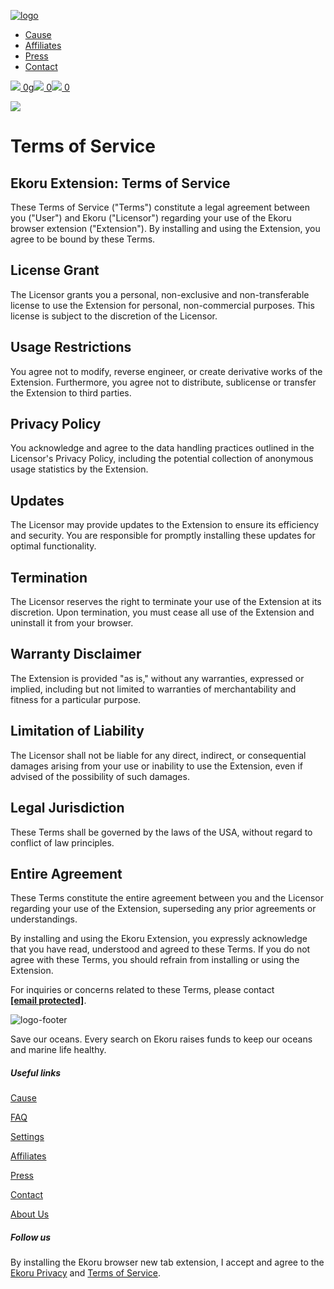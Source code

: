 [![logo](/resource/img//logo_black.webp)](https://www.ekoru.org/)

* [Cause](https://www.ekoru.org/cause/)
* [Affiliates](https://www.ekoru.org/affiliates/)
* [Press](https://www.ekoru.org/press/)
* [Contact](https://www.ekoru.org/contact/)

 [![](/resource/img/icons/icon_co2_small.webp) 0g](https://www.ekoru.org/settings "How much CO2 you've saved by using Ekoru as your search engine")[![](/resource/img/icons/icon_bottle_small.webp) 0](https://www.ekoru.org/settings "How many plastic bottles you've cleaned by using Ekoru as your search engine")[![](/resource/img/icons/icon_seagrass.webp) 0](https://www.ekoru.org/settings "How many seagrass shoots you've planeted by using Ekoru as your search engine")

[![](/assets/images/badge-icon/seal.png)](https://www.ekoru.org/settings "You have a Seal badge")[](https://www.ekoru.org/settings)

Terms of Service
================

Ekoru Extension: Terms of Service
---------------------------------

These Terms of Service ("Terms") constitute a legal agreement between you ("User") and Ekoru ("Licensor") regarding your use of the Ekoru browser extension ("Extension"). By installing and using the Extension, you agree to be bound by these Terms.

License Grant
-------------

The Licensor grants you a personal, non-exclusive and non-transferable license to use the Extension for personal, non-commercial purposes. This license is subject to the discretion of the Licensor.

Usage Restrictions
------------------

You agree not to modify, reverse engineer, or create derivative works of the Extension. Furthermore, you agree not to distribute, sublicense or transfer the Extension to third parties.

Privacy Policy
--------------

You acknowledge and agree to the data handling practices outlined in the Licensor's Privacy Policy, including the potential collection of anonymous usage statistics by the Extension.

Updates
-------

The Licensor may provide updates to the Extension to ensure its efficiency and security. You are responsible for promptly installing these updates for optimal functionality.

Termination
-----------

The Licensor reserves the right to terminate your use of the Extension at its discretion. Upon termination, you must cease all use of the Extension and uninstall it from your browser.

Warranty Disclaimer
-------------------

The Extension is provided "as is," without any warranties, expressed or implied, including but not limited to warranties of merchantability and fitness for a particular purpose.

Limitation of Liability
-----------------------

The Licensor shall not be liable for any direct, indirect, or consequential damages arising from your use or inability to use the Extension, even if advised of the possibility of such damages.

Legal Jurisdiction
------------------

These Terms shall be governed by the laws of the USA, without regard to conflict of law principles.

Entire Agreement
----------------

These Terms constitute the entire agreement between you and the Licensor regarding your use of the Extension, superseding any prior agreements or understandings.

By installing and using the Ekoru Extension, you expressly acknowledge that you have read, understood and agreed to these Terms. If you do not agree with these Terms, you should refrain from installing or using the Extension.

For inquiries or concerns related to these Terms, please contact **[\[email protected\]](https://www.ekoru.org/cdn-cgi/l/email-protection)**.

![logo-footer](/resource/img/logo_black.webp)

Save our oceans. Every search on Ekoru raises funds to keep our oceans and marine life healthy.

##### Useful links

[Cause](https://www.ekoru.org/cause/)

[FAQ](https://www.ekoru.org/faq/)

[Settings](https://www.ekoru.org/settings/)

[Affiliates](https://www.ekoru.org/affiliates/)

[Press](https://www.ekoru.org/press/)

[Contact](https://www.ekoru.org/contact/)

[About Us](https://www.ekoru.org/about/)

##### Follow us

[](https://www.facebook.com/sharer/sharer.php?u=https://www.facebook.com/watch/?v=1002702863435009)[](https://twitter.com/intent/retweet?tweet_id=1283373995614711809)

By installing the Ekoru browser new tab extension, I accept and agree to the [Ekoru Privacy](https://www.ekoru.org/privacy/) and [Terms of Service](https://www.ekoru.org/terms/).